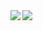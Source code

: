 <a href="https://github.com/anuraghazra/github-readme-stats">
  <img align="left" src="https://github-readme-stats.vercel.app/api?username=passren&count_private=true&show_icons=true" />
</a>
<a href="https://github.com/anuraghazra/github-readme-stats">
  <img align="left" src="https://github-readme-stats.vercel.app/api/top-langs/?username=passren" />
</a>
